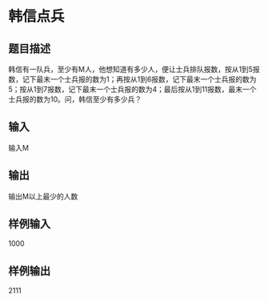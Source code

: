  # 韩信点兵  
  
 ## 题目描述  
 韩信有一队兵，至少有M人，他想知道有多少人，便让士兵排队报数，按从1到5报数，记下最末一个士兵报的数为1；再按从1到6报数，记下最末一个士兵报的数为5；按从1到7报数，记下最末一个士兵报的数为4；最后按从1到11报数，最末一个士兵报的数为10。问，韩信至少有多少兵？  
 ## 输入  
 输入M  
   
 ## 输出  
 输出M以上最少的人数  
   
 ## 样例输入  
 1000  
 ## 样例输出  
 2111  
   
  
